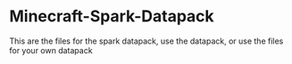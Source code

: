 # Minecraft-Spark-Datapack
This are the files for the spark datapack, use the datapack, or use the files for your own datapack
